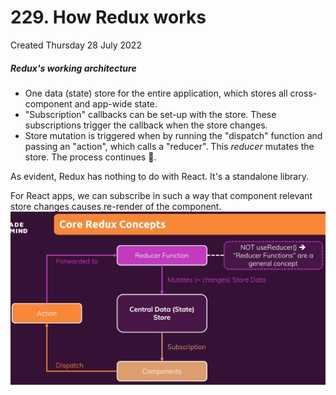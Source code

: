# 229. How Redux works
Created Thursday 28 July 2022

##### Redux's working architecture
- One data (state) store for the entire application, which stores all cross-component and app-wide state.
- "Subscription" callbacks can be set-up with the store. These subscriptions trigger the callback when the store changes.
- Store mutation is triggered when by running the "dispatch" function and passing an "action", which calls a "reducer". This *reducer* mutates the store.
The process continues 🔄.

As evident, Redux has nothing to do with React. It's a standalone library.

For React apps, we can subscribe in such a way that component relevant store changes causes re-render of the component.
![](assets/229_How_Redux_works-image-1.png)
